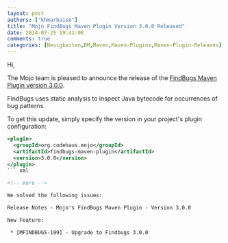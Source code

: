 ```yaml
---
layout: post
authors: ["khmarbaise"]
title: "Mojo FindBugs Maven Plugin Version 3.0.0 Released"
date: 2014-07-25 19:41:00
comments: true
categories: [Neuigkeiten,BM,Maven,Maven-Plugins,Maven-Plugin-Releases]
---
```

Hi,

The Mojo team is pleased to announce the release of the 
[FindBugs Maven Plugin version 3.0.0](http://mojo.codehaus.org/findbugs-maven-plugin/).

FindBugs uses static analysis to inspect Java bytecode for occurrences of bug patterns. 

To get this update, simply specify the version in your project's plugin configuration: 


``` xml
<plugin>
  <groupId>org.codehaus.mojo</groupId>
  <artifactId>findbugs-maven-plugin</artifactId>
  <version>3.0.0</version>
</plugin>
``` xml

<!-- more -->

We solved the following issues:

Release Notes - Mojo's FindBugs Maven Plugin - Version 3.0.0

New Feature:

 * [MFINDBUGS-199] - Upgrade to Findbugs 3.0.0


